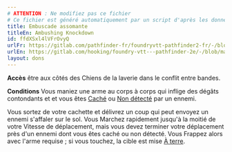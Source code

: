 ```yaml
---
# ATTENTION : Ne modifiez pas ce fichier
# Ce fichier est généré automatiquement par un script d'après les données du module Foundry VTT officiel et de sa traduction
title: Embuscade assomante
titleEn: Ambushing Knockdown
id: ffdXSxl4lVFrOvyQ
urlFr: https://gitlab.com/pathfinder-fr/foundryvtt-pathfinder2-fr/-/blob/master/data/feats/ffdXSxl4lVFrOvyQ.htm
urlEn: https://gitlab.com/hooking/foundry-vtt---pathfinder-2e/-/blob/master/packs/data/feats.db/ambushing-knockdown.json
layout: dons
---
```

**Accès** être aux côtés des Chiens de la laverie dans le conflit entre bandes.

**Conditions** Vous maniez une arme au corps à corps qui inflige des dégâts contondants et et vous êtes [Caché](../conditions/caché.html) ou [Non détecté](../conditions/non-détecté.html) par un ennemi.

Vous sortez de votre cachette et délivrez un coup qui peut envoyez un ennemi s'affaler sur le sol. Vous Marchez rapidement jusqu'à la moitié de votre Vitesse de déplacement, mais vous devez terminer votre déplacement près d'un ennemi dont vous êtes caché ou non détecté. Vous Frappez alors avec l'arme requise ; si vous touchez, la cible est mise [À terre](../conditions/à-terre.html).
